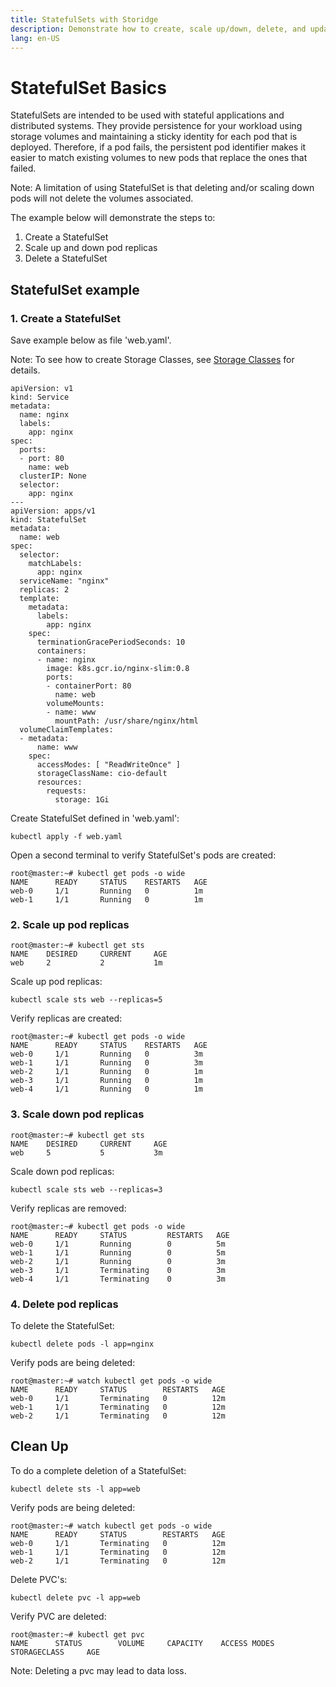 ```yaml
---
title: StatefulSets with Storidge
description: Demonstrate how to create, scale up/down, delete, and update the Pods of StatefulSets.
lang: en-US
---
```

# StatefulSet Basics

StatefulSets are intended to be used with stateful applications and distributed systems. They provide persistence for your workload using storage volumes and maintaining a sticky identity for each pod that is deployed. Therefore, if a pod fails, the persistent pod identifier makes it easier to match existing volumes to new pods that replace the ones that failed.

Note: A limitation of using StatefulSet is that deleting and/or scaling down pods will not delete the volumes associated.

The example below will demonstrate the steps to:
 1. Create a StatefulSet
 2. Scale up and down pod replicas
 3. Delete a StatefulSet

## StatefulSet example

<h3>1. Create a StatefulSet </h3>

Save example below as file 'web.yaml'.

Note: To see how to create Storage Classes, see [Storage Classes](https://docs.storidge.com/kubernetes_storage/storage_classes.html) for details.

```
apiVersion: v1
kind: Service
metadata:
  name: nginx
  labels:
    app: nginx
spec:
  ports:
  - port: 80
    name: web
  clusterIP: None
  selector:
    app: nginx
---
apiVersion: apps/v1
kind: StatefulSet
metadata:
  name: web
spec:
  selector:
    matchLabels:
      app: nginx 
  serviceName: "nginx"
  replicas: 2
  template:
    metadata:
      labels:
        app: nginx
    spec:
      terminationGracePeriodSeconds: 10
      containers:
      - name: nginx
        image: k8s.gcr.io/nginx-slim:0.8
        ports:
        - containerPort: 80
          name: web
        volumeMounts:
        - name: www
          mountPath: /usr/share/nginx/html
  volumeClaimTemplates:
  - metadata:
      name: www
    spec:
      accessModes: [ "ReadWriteOnce" ]
      storageClassName: cio-default
      resources:
        requests:
          storage: 1Gi
```

Create StatefulSet defined in 'web.yaml':
```
kubectl apply -f web.yaml
```

Open a second terminal to verify StatefulSet's pods are created:
```
root@master:~# kubectl get pods -o wide
NAME      READY     STATUS    RESTARTS   AGE
web-0     1/1       Running   0          1m
web-1     1/1       Running   0          1m
```

<h3>2. Scale up pod replicas</h3>

```
root@master:~# kubectl get sts
NAME    DESIRED     CURRENT     AGE
web     2           2           1m
```

Scale up pod replicas:
```
kubectl scale sts web --replicas=5
```

Verify replicas are created:
```
root@master:~# kubectl get pods -o wide
NAME      READY     STATUS    RESTARTS   AGE
web-0     1/1       Running   0          3m
web-1     1/1       Running   0          3m
web-2     1/1       Running   0          1m
web-3     1/1       Running   0          1m
web-4     1/1       Running   0          1m
```

<h3>3. Scale down pod replicas </h3>

```
root@master:~# kubectl get sts
NAME    DESIRED     CURRENT     AGE
web     5           5           3m
```

Scale down pod replicas:
```
kubectl scale sts web --replicas=3
```

Verify replicas are removed:
```
root@master:~# kubectl get pods -o wide
NAME      READY     STATUS         RESTARTS   AGE
web-0     1/1       Running        0          5m
web-1     1/1       Running        0          5m
web-2     1/1       Running        0          3m
web-3     1/1       Terminating    0          3m
web-4     1/1       Terminating    0          3m
```

<h3>4. Delete pod replicas </h3>

To delete the StatefulSet:
```
kubectl delete pods -l app=nginx
```

Verify pods are being deleted:
```
root@master:~# watch kubectl get pods -o wide
NAME      READY     STATUS        RESTARTS   AGE
web-0     1/1       Terminating   0          12m
web-1     1/1       Terminating   0          12m
web-2     1/1       Terminating   0          12m
```

## Clean Up

To do a complete deletion of a StatefulSet:

```
kubectl delete sts -l app=web
```

Verify pods are being deleted:
```
root@master:~# watch kubectl get pods -o wide
NAME      READY     STATUS        RESTARTS   AGE
web-0     1/1       Terminating   0          12m
web-1     1/1       Terminating   0          12m
web-2     1/1       Terminating   0          12m
```

Delete PVC's:
```
kubectl delete pvc -l app=web
```

Verify PVC are deleted:
```
root@master:~# kubectl get pvc
NAME      STATUS        VOLUME     CAPACITY    ACCESS MODES    STORAGECLASS     AGE
```

Note: Deleting a pvc may lead to data loss.


